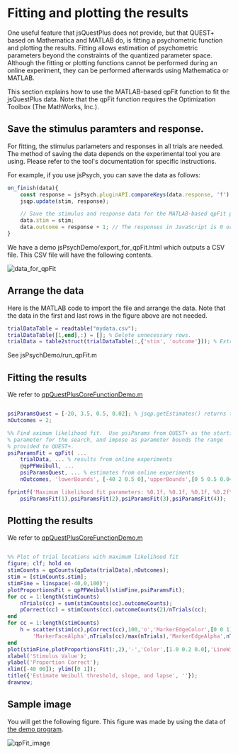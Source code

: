 # Fitting and plotting the results

One useful feature that jsQuestPlus does not provide, but that QUEST+ based on Mathematica and MATLAB do, is fitting a psychometric function and plotting the results. Fitting allows estimation of psychometric parameters beyond the constraints of the quantized parameter space. Although the fitting or plotting functions cannot be performed during an online experiment, they can be performed afterwards using Mathematica or MATLAB. 

This section explains how to use the MATLAB-based qpFit function to fit the jsQuestPlus data. Note that the qpFit function requires the Optimization Toolbox (The MathWorks, Inc.).

## Save the stimulus paramters and response.

For fitting, the stimulus parlameters and responses in all trials are needed. The method of saving the data depends on the experimental tool you are using. Please refer to the tool's documentation for specific instructions. 

For example, if you use jsPsych, you can save the data as follows:

```javascript
on_finish(data){
    const response = jsPsych.pluginAPI.compareKeys(data.response, 'f') ? 1 : 0;
    jsqp.update(stim, response);

    // Save the stimulus and response data for the MATLAB-based qpFit program.
    data.stim = stim;
    data.outcome = response + 1; // The responses in JavaScript is 0 or 1, but in MATLAB these correspond to 1 or 2.
}
```

We have a demo jsPsychDemo/export_for_qpFit.html which outputs a CSV file. This CSV file will have the following contents.

![data_for_qpFit](/images/data_for_qpFit.png)

## Arrange the data

Here is the MATLAB code to import the file and arrange the data. Note that the data in the first and last rows in the figure above are not needed.

```matlab
trialDataTable = readtable("mydata.csv");
trialDataTable([1,end],:) = []; % Delete unnecessary rows.
trialData = table2struct(trialDataTable(:,{'stim', 'outcome'})); % Extract necessary columns and convert it to structure array.
```

See jsPsychDemo/run_qpFit.m

## Fitting the results

We refer to [qpQuestPlusCoreFunctionDemo.m](https://github.com/BrainardLab/mQUESTPlus/blob/master/demos/qpQuestPlusCoreFunctionDemo.m)

```matlab

psiParamsQuest = [-20, 3.5, 0.5, 0.02]; % jsqp.getEstimates() returns the values at the end of the series of trials.
nOutcomes = 2;

%% Find aximum likelihood fit.  Use psiParams from QUEST+ as the starting
% parameter for the search, and impose as parameter bounds the range
% provided to QUEST+.
psiParamsFit = qpFit( ...
    trialData, ... % results from online experiments
    @qpPFWeibull, ...
    psiParamsQuest, ... % estimates from online experiments
    nOutcomes, 'lowerBounds', [-40 2 0.5 0],'upperBounds',[0 5 0.5 0.04]);

fprintf('Maximum likelihood fit parameters: %0.1f, %0.1f, %0.1f, %0.2f\n', ...
    psiParamsFit(1),psiParamsFit(2),psiParamsFit(3),psiParamsFit(4));

```

## Plotting the results

We refer to [qpQuestPlusCoreFunctionDemo.m](https://github.com/BrainardLab/mQUESTPlus/blob/master/demos/qpQuestPlusCoreFunctionDemo.m)

```matlab

%% Plot of trial locations with maximum likelihood fit
figure; clf; hold on
stimCounts = qpCounts(qpData(trialData),nOutcomes);
stim = [stimCounts.stim];
stimFine = linspace(-40,0,100)';
plotProportionsFit = qpPFWeibull(stimFine,psiParamsFit);
for cc = 1:length(stimCounts)
    nTrials(cc) = sum(stimCounts(cc).outcomeCounts);
    pCorrect(cc) = stimCounts(cc).outcomeCounts(2)/nTrials(cc);
end
for cc = 1:length(stimCounts)
    h = scatter(stim(cc),pCorrect(cc),100,'o','MarkerEdgeColor',[0 0 1],'MarkerFaceColor',[0 0 1],...
        'MarkerFaceAlpha',nTrials(cc)/max(nTrials),'MarkerEdgeAlpha',nTrials(cc)/max(nTrials));
end
plot(stimFine,plotProportionsFit(:,2),'-','Color',[1.0 0.2 0.0],'LineWidth',3);
xlabel('Stimulus Value');
ylabel('Proportion Correct');
xlim([-40 00]); ylim([0 1]);
title({'Estimate Weibull threshold, slope, and lapse', ''});
drawnow;

```

## Sample image

You will get the following figure. This figure was made by using the data of [the demo program](https://www.hes.kyushu-u.ac.jp/~kurokid/jsQuestPlusV2/demos/Example_1stim_1psy_2resp_Watson(2017).html). 


![qpFit_image](/images/qpFit_image.png)
